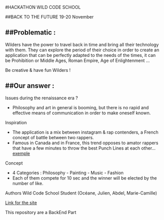 #HACKATHON WILD CODE SCHOOL

##BACK TO THE FUTURE 19-20 November

##Problematic :
---

Wilders have the power to travel back in time and bring all their technology with them. 
They can explore the period of their choice in order to create an application that can be perfectly adapted to the needs of the times, 
it can be Prohibition or Middle Ages, Roman Empire, Age of Enlightenment ...

Be creative & have fun Wilders !

##Our answer :
---

Issues during the renaissance era ? 
* Philosophy and art in general is booming, but there is no rapid and effective means of communication in order to make oneself known.

Inspiration
* The application is a mix between instagram & rap contenders, a French concept of battle between two rappers.
* Famous in Canada and in France, this trend opposes to amator rappers that have a few minutes to throw the best Punch Lines at each other… [exemple](https://www.youtube.com/watch?v=bmfAai73OgA&ab_channel=The1995posse)

Concept
* 4 Categories : Philosophy - Painting - Music - Fashion
* Each of them compete for 10 sec and the winner will be elected by the number of like.

Authors
Wild Code School Student (Océane, Julien, Abdel, Marie-Camille)

[Link for the site](http://www.citizen-court.tech/painting)

This repository are a BackEnd Part

